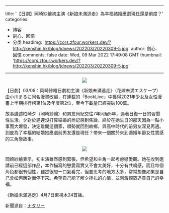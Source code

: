 
---
title: '【日劇】岡崎紗繪初主演《新娘未滿逃走》為幸福結婚應選現任還是前度？'
categories: 
 - 博客
 - 劍心．回憶
 - 分类
headimg: 'https://cors.zfour.workers.dev/?http://kenshin.hk/blog/jdnews/202203/20220309-5.jpg'
author: 劍心．回憶
comments: false
date: Wed, 09 Mar 2022 17:49:08 GMT
thumbnail: 'https://cors.zfour.workers.dev/?http://kenshin.hk/blog/jdnews/202203/20220309-5.jpg'
---

<div>   
<p align="center"><img src="https://cors.zfour.workers.dev/?http://kenshin.hk/blog/jdnews/202203/20220309-5.jpg" referrerpolicy="no-referrer"></p>
<p>
【日劇】03/09：岡崎紗繪日劇初主演《新娘未滿逃走》（花嫁未満エスケープ）由小川まるに同名漫畫改編，在連載的「BookLive」中獲得2021年少女及女性漫畫上半期排行榜第1位及年度第2位，至今下載量已經突破100萬。</p>
<p>故事講述柏崎夕（岡崎紗繪）和男友尚紀交往7年同居5年，過著日復一日的習慣性生活。夕對於遲遲沒打算結婚的尚記感到焦躁，終於在她生日的那天因為一點小事而大爆發，決定離開這個家，順勢就回到故鄉，與高中時代的前男友深見再遇。到底為了幸福的結婚她應選前男友還是現任？帶來一個關於來到適婚年齡女性實感的三角戀故事。</p>
<p align="center"><img src="https://cors.zfour.workers.dev/?http://kenshin.hk/blog/jdnews/202203/20220309-5a.jpg" referrerpolicy="no-referrer"></p>
<p>岡崎紗繪表示，初主演雖然感到緊張，但希望和主角一起考慮戀愛觀。她在收到邀請前已經這部作品，本作描寫的戀愛寫實又不會太美好，十分有共鳴感，而且每個角色都很有個性，雖然很想一口氣看完，但要思考的地方太多，常常想像如果是自己會如何應對而停下來。希望自己能了解夕掙扎的心情，並刺激觀眾追尋自己的幸福。</p>
<p>《新娘未滿逃走》4月7日東視木24首播。</p>
<p>新聞源自：<a href="http://natalie.mu/" target="_blank">ナタリー</a></p>


   
</div>
            